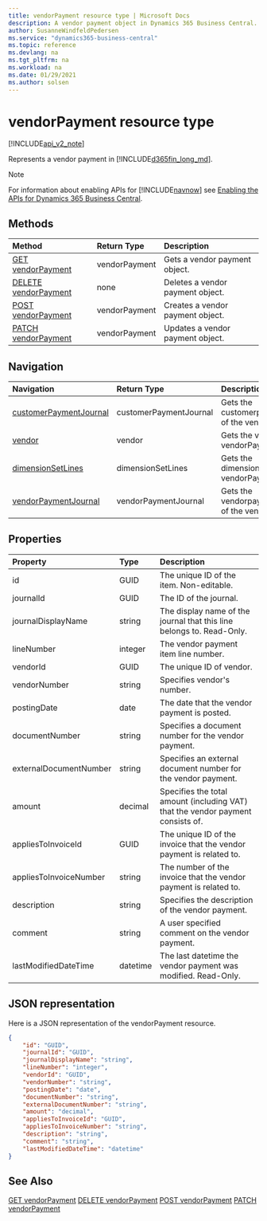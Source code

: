 ```yaml
---
title: vendorPayment resource type | Microsoft Docs
description: A vendor payment object in Dynamics 365 Business Central.
author: SusanneWindfeldPedersen
ms.service: "dynamics365-business-central"
ms.topic: reference
ms.devlang: na
ms.tgt_pltfrm: na
ms.workload: na
ms.date: 01/29/2021
ms.author: solsen
---
```


# vendorPayment resource type

[!INCLUDE[api_v2_note](../../includes/api_v2_note.md)]

<!-- START>DO_NOT_EDIT -->
<!-- IMPORTANT:Do not edit any of the content between here and the END>DO_NOT_EDIT. -->
Represents a vendor payment in [!INCLUDE[d365fin_long_md](../../includes/d365fin_long_md.md)].

> [!NOTE]
> For information about enabling APIs for [!INCLUDE[navnow](../../includes/navnow_md.md)] see [Enabling the APIs for Dynamics 365 Business Central](../enabling-apis-for-dynamics-nav.md).

## Methods

| Method | Return Type|Description |
|:--------------------|:-----------|:-------------------------|
|[GET vendorPayment](../api/dynamics_vendorpayment_get.md)|vendorPayment|Gets a vendor payment object.|
|[DELETE vendorPayment](../api/dynamics_vendorpayment_delete.md)|none|Deletes a vendor payment object.|
|[POST vendorPayment](../api/dynamics_vendorpayment_create.md)|vendorPayment|Creates a vendor payment object.|
|[PATCH vendorPayment](../api/dynamics_vendorpayment_update.md)|vendorPayment|Updates a vendor payment object.|


## Navigation

| Navigation |Return Type| Description |
|:----------|:----------|:-----------------|
|[customerPaymentJournal](dynamics_customerpaymentjournal.md)|customerPaymentJournal |Gets the customerpaymentjournal of the vendorPayment.|
|[vendor](dynamics_vendor.md)|vendor |Gets the vendor of the vendorPayment.|
|[dimensionSetLines](dynamics_dimensionsetline.md)|dimensionSetLines |Gets the dimensionsetlines of the vendorPayment.|
|[vendorPaymentJournal](dynamics_vendorpaymentjournal.md)|vendorPaymentJournal |Gets the vendorpaymentjournal of the vendorPayment.|

## Properties

| Property           | Type   |Description     |
|:-------------------|:-------|:---------------|
|id|GUID|The unique ID of the item. Non-editable.|
|journalId|GUID|The ID of the journal.|
|journalDisplayName|string|The display name of the journal that this line belongs to. Read-Only.|
|lineNumber|integer|The vendor payment item line number.|
|vendorId|GUID|The unique ID of vendor.|
|vendorNumber|string|Specifies vendor's number.|
|postingDate|date|The date that the vendor payment   is posted.|
|documentNumber|string|Specifies a document number for the vendor payment.|
|externalDocumentNumber|string|Specifies an external document number for the vendor payment.|
|amount|decimal|Specifies the total amount (including VAT) that the vendor payment consists of.|
|appliesToInvoiceId|GUID|The unique ID of the invoice that the vendor payment is related to.|
|appliesToInvoiceNumber|string|The number of the invoice that the vendor payment is related to.|
|description|string|Specifies the description of the vendor payment.|
|comment|string|A user specified comment on the vendor payment.|
|lastModifiedDateTime|datetime|The last datetime the vendor payment was modified. Read-Only.|

## JSON representation

Here is a JSON representation of the vendorPayment resource.


```json
{
    "id": "GUID",
    "journalId": "GUID",
    "journalDisplayName": "string",
    "lineNumber": "integer",
    "vendorId": "GUID",
    "vendorNumber": "string",
    "postingDate": "date",
    "documentNumber": "string",
    "externalDocumentNumber": "string",
    "amount": "decimal",
    "appliesToInvoiceId": "GUID",
    "appliesToInvoiceNumber": "string",
    "description": "string",
    "comment": "string",
    "lastModifiedDateTime": "datetime"
}
```
<!-- IMPORTANT: END>DO_NOT_EDIT -->



## See Also
[GET vendorPayment](../api/dynamics_vendorPayment_Get.md)
[DELETE vendorPayment](../api/dynamics_vendorPayment_Delete.md)
[POST vendorPayment](../api/dynamics_vendorPayment_Create.md)
[PATCH vendorPayment](../api/dynamics_vendorPayment_Update.md)
